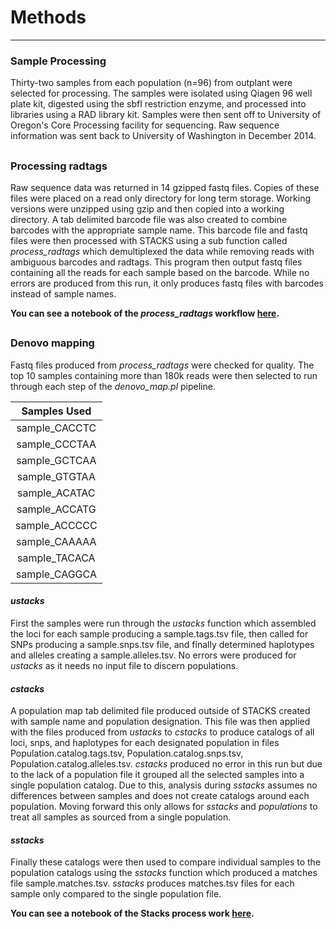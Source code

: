 # Methods #
-----
### Sample Processing ###
Thirty-two samples from each population (n=96) from outplant were selected for processing. The samples were isolated using Qiagen 96 well plate kit, digested using the sbfI restriction enzyme, and processed into libraries using a RAD library kit. Samples were then sent off to University of Oregon's Core Processing facility for sequencing. Raw sequence information was sent back to University of Washington in December 2014. 

##
### Processing radtags ###
Raw sequence data was returned in 14 gzipped fastq files. Copies of these files were placed on a read only directory for long term storage. Working versions were unzipped using gzip and then copied into a working directory. A tab delimited barcode file was also created to combine barcodes with the appropriate sample name. This barcode file and fastq files were then processed with STACKS using a sub function called *process_radtags* which demultiplexed the data while removing reads with ambiguous barcodes and radtags. This program then output fastq files containing all the reads for each sample based on the barcode. While no errors are produced from this run, it only produces fastq files with barcodes instead of sample names.

**You can see a notebook of the *process_radtags* workflow [here](https://github.com/jheare/Fish546-Jake/blob/master/Course%20Project/Workflow/Process%20Radtags.ipynb).**
##
### Denovo mapping ###
Fastq files produced from *process_radtags* were checked for quality. The top 10 samples containing more than 180k reads were then selected to run through each step of the *denovo_map.pl* pipeline. 

|  Samples Used 	|
|:-------------:	|
| sample_CACCTC 	|
| sample_CCCTAA 	|
| sample_GCTCAA 	|
| sample_GTGTAA 	|
| sample_ACATAC 	|
| sample_ACCATG 	|
| sample_ACCCCC 	|
| sample_CAAAAA 	|
| sample_TACACA 	|
| sample_CAGGCA 	|

#### *ustacks* ####
First the samples were run through the *ustacks* function which assembled the loci for each sample producing a sample.tags.tsv file, then called for SNPs producing a sample.snps.tsv file, and finally determined haplotypes and alleles creating a sample.alleles.tsv. No errors were produced for *ustacks* as it needs no input file to discern populations. 
#### *cstacks* ####
A population map tab delimited file produced outside of STACKS created with sample name and population designation. This file was then applied with the files produced from *ustacks* to *cstacks* to produce catalogs of all loci, snps, and haplotypes for each designated population in files Population.catalog.tags.tsv, Population.catalog.snps.tsv, Population.catalog.alleles.tsv. *cstacks* produced no error in this run but due to the lack of a population file it grouped all the selected samples into a single population catalog. Due to this, analysis during *sstacks* assumes no differences between samples and does not create catalogs around each population. Moving forward this only allows for *sstacks* and *populations* to treat all samples as sourced from a single population. 
#### *sstacks* ####
Finally these catalogs were then used to compare individual samples to the population catalogs using the *sstacks* function which produced a matches file sample.matches.tsv. *sstacks* produces matches.tsv files for each sample only compared to the single population file.


**You can see a notebook of the Stacks process work [here](https://github.com/jheare/Fish546-Jake/blob/master/Course%20Project/Workflow/Stacks%20Process.ipynb).**